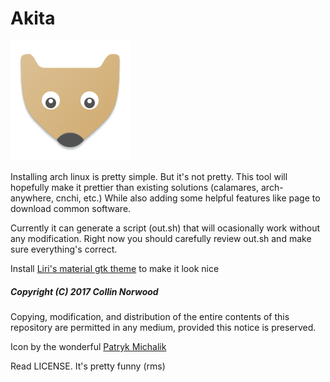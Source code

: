 # Akita 

![Icon](https://github.com/Collinthegeek/Akita/blob/master/icon.png) 

Installing arch linux is pretty simple. But it's not pretty. This tool will hopefully make it prettier than existing solutions (calamares, arch-anywhere, cnchi, etc.) While also adding some helpful features like page to download common software.

Currently it can generate a script (out.sh) that  will ocasionally work without any modification. Right now you should carefully review out.sh and make sure everything's correct.


Install [Liri's material gtk theme](https://www.github.com/lirios/material-gtk-theme) to make it look nice


##### Copyright (C) 2017 Collin Norwood

Copying, modification, and distribution of the entire contents of this repository are permitted in any medium, provided this notice is preserved.

Icon by the wonderful [Patryk Michalik](https://plus.google.com/u/0/+PatrykMichalik2003)

Read LICENSE. It's pretty funny (rms)
